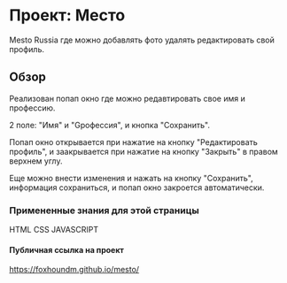 # Проект: Место

Mesto Russia где можно добавлять фото удалять редактировать свой профиль.

## Обзор

Реализован попап окно где можно редавтировать свое имя и профессию.

2 поле: "Имя" и "Gрофессия", и кнопка "Cохранить".

Попап окно открывается при нажатие на кнопку "Редактировать профиль",
и заакрывается при нажатие на кнопку "Закрыть" в правом верхнем углу.

Еще можно внести изменения и нажать на кнопку "Сохранить", информация сохраниться,
и попап окно закроется автоматически.

### Примененные знания для этой страницы

HTML
CSS
JAVASCRIPT

#### Публичная ссылка на проект

https://foxhoundm.github.io/mesto/



